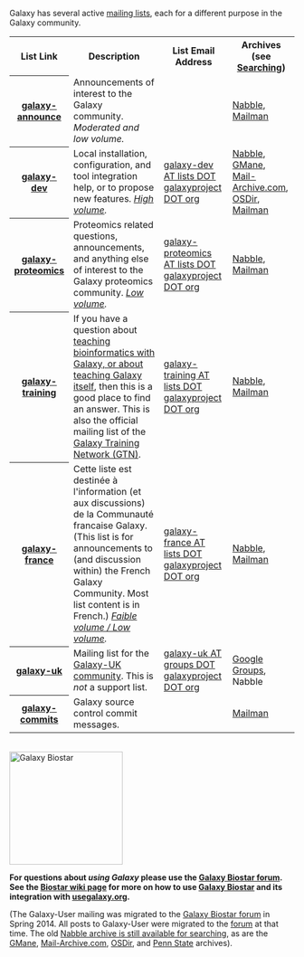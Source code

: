 Galaxy has several active [mailing lists](../MailingLists), each for a different purpose in the Galaxy community.

<table>
  <tr class="th" >
    <th> List Link </th>
    <th> Description </th>
    <th> List Email Address </th>
    <th> Archives (see <a href='/MailingLists#searching'>Searching</a>) </th>
  </tr>
  <tr>
    <th> <a href='http://announce.list.galaxyproject.org/'>galaxy-announce</a> </th>
    <td> Announcements of interest to the Galaxy community.  <em>Moderated and low volume.</em> </td>
    <td> </td>
    <td> <a href='http://announce.list.galaxyproject.org/'>Nabble</a>, <a href='https://lists.galaxyproject.org/pipermail/galaxy-announce/'>Mailman</a> </td>
  </tr>
  <tr>
    <th> <a href='http://dev.list.galaxyproject.org/'>galaxy-dev</a> </th>
    <td> Local installation, configuration, and tool integration help, or to propose new features. <em><a href='/GalaxyProject/Statistics#mailing-lists'>High volume</a>.</em> </td>
    <td> <a href="mailto:galaxy-dev AT lists DOT galaxyproject DOT org">galaxy-dev AT lists DOT galaxyproject DOT org</a> </td>
    <td> <a href='http://dev.list.galaxyproject.org/'>Nabble</a>, <a href='http://dir.gmane.org/gmane.science.biology.galaxy.devel'>GMane</a>, <a href='http://www.mail-archive.com/galaxy-dev@lists.bx.psu.edu/info.html'>Mail-Archive.com</a>, <a href='http://osdir.com/ml/galaxy-development-source-control/'>OSDir</a>, <a href='https://lists.galaxyproject.org/pipermail/galaxy-dev/'>Mailman</a> </td>
  </tr>
  <tr>
    <th> <a href='http://proteomics.list.galaxyproject.org/'>galaxy-proteomics</a> </th>
    <td> Proteomics related questions, announcements, and anything else of interest to the Galaxy proteomics community.<em> <a href='/GalaxyProject/Statistics#mailing-lists'>Low volume</a>.</em> </td>
    <td> <a href="mailto:galaxy-proteomics AT lists DOT galaxyproject DOT org">galaxy-proteomics AT lists DOT galaxyproject DOT org</a> </td>
    <td> <a href='http://proteomics.list.galaxyproject.org/'>Nabble</a>, <a href='https://lists.galaxyproject.org/pipermail/galaxy-proteomics/'>Mailman</a> </td>
  </tr>
  <tr>
    <th> <a href='http://galaxy-training-mailing-list-archive.35427.n7.nabble.com/'>galaxy-training</a> </th>
    <td> If you have a question about <a href='/Teach'>teaching bioinformatics with Galaxy, or about teaching Galaxy itself</a>, then this is a good place to find an answer. This is also the official mailing list of the <a href='/Teach/GTN'>Galaxy Training Network (GTN)</a>. </td>
    <td> <a href="mailto:galaxy-training AT lists DOT galaxyproject DOT org">galaxy-training AT lists DOT galaxyproject DOT org</a> </td>
    <td> <a href='http://galaxy-training-mailing-list-archive.35427.n7.nabble.com/'>Nabble</a>, <a href='https://lists.galaxyproject.org/pipermail/galaxy-training/'>Mailman</a> </td>
  </tr>
  <tr>
    <th> <a href='http://france.list.galaxyproject.org/'>galaxy-france</a> </th>
    <td> Cette liste est destinée à l'information (et aux discussions) de la Communauté francaise Galaxy. (This list is for announcements to (and discussion within) the French Galaxy Community. Most list content is in French.)  <em><a href='/GalaxyProject/Statistics#mailing-lists'>Faible volume / Low volume</a>.</em> </td>
    <td> <a href="mailto:galaxy-france AT lists DOT galaxyproject DOT org">galaxy-france AT lists DOT galaxyproject DOT org</a> </td>
    <td> <a href='http://france.list.galaxyproject.org/'>Nabble</a>, <a href='https://lists.galaxyproject.org/pipermail/galaxy-france/'>Mailman</a> </td>
  </tr>
  <tr>
    <th> <a href='https://groups.google.com/a/groups.galaxyproject.org/forum/#!forum/galaxy-uk'>galaxy-uk</a> </th>
    <td> Mailing list for the <a href='http://galaxy-community.org.uk/'>Galaxy-UK community</a>.  This is <em>not</em> a support list. </td>
    <td> <a href="mailto:galaxy-uk AT groups DOT galaxyproject DOT org">galaxy-uk AT groups DOT galaxyproject DOT org</a> </td>
    <td> <a href='https://groups.google.com/a/groups.galaxyproject.org/forum/#!forum/galaxy-uk'>Google Groups</a>, Nabble </td>
  </tr>
  <tr>
    <th> <a href='https://lists.galaxyproject.org/listinfo/galaxy-commits'>galaxy-commits</a> </th>
    <td> Galaxy source control commit messages. </td>
    <td> </td>
    <td> <a href='https://lists.galaxyproject.org/pipermail/galaxy-commits/'>Mailman</a> </td>
  </tr>
</table>


<br />
<div class='right'><a href='https://biostar.usegalaxy.org/'><img src='/Images/Logos/GalaxyBiostar.png' alt='Galaxy Biostar' width="200" /></a></div>

**For questions about *using Galaxy* please use the [Galaxy Biostar forum](https://biostar.usegalaxy.org/).  See the [Biostar wiki page](/Support/Biostar) for more on how to use [Galaxy Biostar](https://biostar.usegalaxy.org/) and its integration with [usegalaxy.org](../Main).**

(The Galaxy-User mailing was migrated to the [Galaxy Biostar forum](https://biostar.usegalaxy.org/) in Spring 2014.  All posts to Galaxy-User were migrated to the [forum](https://biostar.usegalaxy.org/) at that time. The old [Nabble archive is still available for searching](http://user.list.galaxyproject.org/), as are the [GMane](http://dir.gmane.org/gmane.science.biology.galaxy.user), [Mail-Archive.com](http://www.mail-archive.com/galaxy-user@lists.bx.psu.edu/info.html), [OSDir](http://osdir.com/ml/galaxy-source-control/), and [Penn State](http://lists.bx.psu.edu/pipermail/galaxy-user/) archives).
